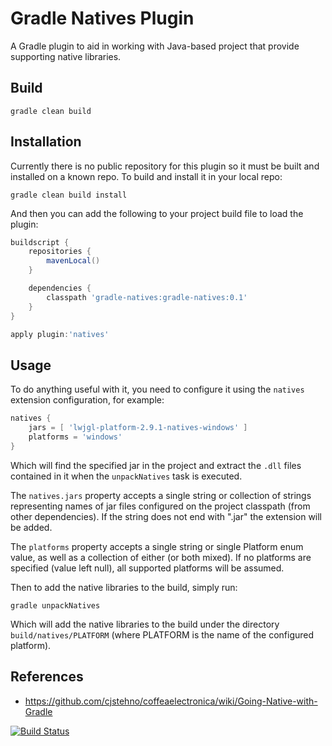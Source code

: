 # Gradle Natives Plugin

A Gradle plugin to aid in working with Java-based project that provide supporting native libraries.

## Build

`gradle clean build`

## Installation

Currently there is no public repository for this plugin so it must be built and installed on a known repo. To build and install it in your local repo:

`gradle clean build install`

And then you can add the following to your project build file to load the plugin:

```groovy
buildscript {
    repositories {
		mavenLocal()
    }

    dependencies {
        classpath 'gradle-natives:gradle-natives:0.1'
    }
}

apply plugin:'natives'
```

## Usage

To do anything useful with it, you need to configure it using the `natives` extension configuration, for example:

```groovy
natives {
    jars = [ 'lwjgl-platform-2.9.1-natives-windows' ]
    platforms = 'windows'
}
```

Which will find the specified jar in the project and extract the `.dll` files contained in it when the `unpackNatives` task is executed.

The `natives.jars` property accepts a single string or collection of strings representing names of jar files configured
on the project classpath (from other dependencies). If the string does not end with ".jar" the extension will be added.

The `platforms` property accepts a single string or single Platform enum value, as well as a collection of either (or both mixed). If no platforms
are specified (value left null), all supported platforms will be assumed.

Then to add the native libraries to the build, simply run:

```
gradle unpackNatives
```

Which will add the native libraries to the build under the directory `build/natives/PLATFORM` (where PLATFORM is the name
of the configured platform).

## References

* https://github.com/cjstehno/coffeaelectronica/wiki/Going-Native-with-Gradle


[![Build Status](https://drone.io/github.com/cjstehno/gradle-natives/status.png)](https://drone.io/github.com/cjstehno/gradle-natives/latest)